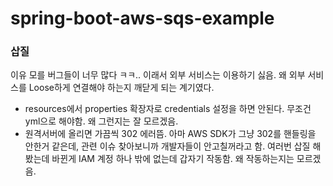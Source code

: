 # spring-boot-aws-sqs-example
### 삽질
이유 모를 버그들이 너무 많다 ㅋㅋ.. 이래서 외부 서비스는 이용하기 싫음. 왜 외부 서비스를 Loose하게 연결해야 하는지 깨닫게 되는 계기였다.
- resources에서 properties 확장자로 credentials 설정을 하면 안된다. 무조건 yml으로 해야함. 왜 그런지는 잘 모르겠음.
- 원격서버에 올리면 가끔씩 302 에러뜸. 아마 AWS SDK가 그냥 302를 핸들링을 안한거 같은데, 관련 이슈 찾아보니까 개발자들이 안고칠꺼라고 함. 여러번 삽질 해봤는데 바뀐게 IAM 계정 하나 밖에 없는데 갑자기 작동함. 왜 작동하는지는 모르겠음.
